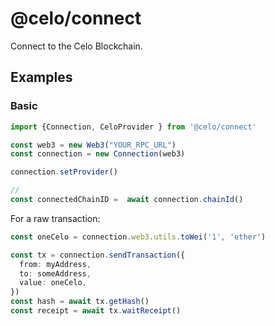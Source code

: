 # @celo/connect


Connect to the Celo Blockchain.

## Examples

### Basic

```typescript
import {Connection, CeloProvider } from '@celo/connect'

const web3 = new Web3("YOUR_RPC_URL")
const connection = new Connection(web3)

connection.setProvider()

//
const connectedChainID =  await connection.chainId()


```

For a raw transaction:

```ts
const oneCelo = connection.web3.utils.toWei('1', 'ether')

const tx = connection.sendTransaction({
  from: myAddress,
  to: someAddress,
  value: oneCelo,
})
const hash = await tx.getHash()
const receipt = await tx.waitReceipt()
```

